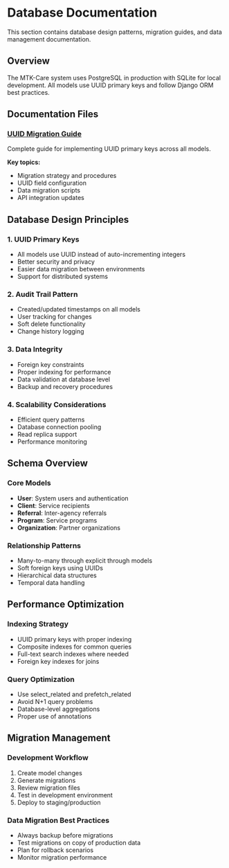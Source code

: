 # Database Documentation

This section contains database design patterns, migration guides, and data management documentation.

## Overview

The MTK-Care system uses PostgreSQL in production with SQLite for local development. All models use UUID primary keys and follow Django ORM best practices.

## Documentation Files

### [UUID Migration Guide](./uuid-migration-guide.md)
Complete guide for implementing UUID primary keys across all models.

**Key topics:**
- Migration strategy and procedures
- UUID field configuration
- Data migration scripts
- API integration updates

## Database Design Principles

### 1. UUID Primary Keys
- All models use UUID instead of auto-incrementing integers
- Better security and privacy
- Easier data migration between environments
- Support for distributed systems

### 2. Audit Trail Pattern
- Created/updated timestamps on all models
- User tracking for changes
- Soft delete functionality
- Change history logging

### 3. Data Integrity
- Foreign key constraints
- Proper indexing for performance
- Data validation at database level
- Backup and recovery procedures

### 4. Scalability Considerations
- Efficient query patterns
- Database connection pooling
- Read replica support
- Performance monitoring

## Schema Overview

### Core Models
- **User**: System users and authentication
- **Client**: Service recipients
- **Referral**: Inter-agency referrals
- **Program**: Service programs
- **Organization**: Partner organizations

### Relationship Patterns
- Many-to-many through explicit through models
- Soft foreign keys using UUIDs
- Hierarchical data structures
- Temporal data handling

## Performance Optimization

### Indexing Strategy
- UUID primary keys with proper indexing
- Composite indexes for common queries
- Full-text search indexes where needed
- Foreign key indexes for joins

### Query Optimization
- Use select_related and prefetch_related
- Avoid N+1 query problems
- Database-level aggregations
- Proper use of annotations

## Migration Management

### Development Workflow
1. Create model changes
2. Generate migrations
3. Review migration files
4. Test in development environment
5. Deploy to staging/production

### Data Migration Best Practices
- Always backup before migrations
- Test migrations on copy of production data
- Plan for rollback scenarios
- Monitor migration performance